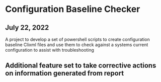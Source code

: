 # Configuration Baseline Checker

## July 22, 2022

A project to develop a set of powershell scripts to create configuration baseline Clixml files and use them to check against a systems current configuration to assist with troubleshooting


## Additional feature set to take corrective actions on information generated from report


